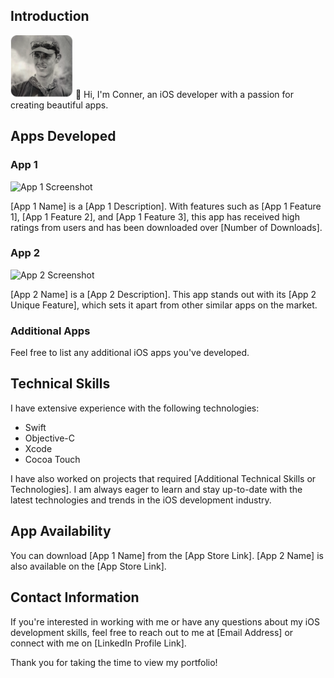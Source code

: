 ## Introduction
<img src="profile_picture.png" width="100" height="100">
👋 Hi, I'm Conner, an iOS developer with a passion for creating beautiful apps. 

## Apps Developed

### App 1

![App 1 Screenshot](app_1_screenshot.png)

[App 1 Name] is a [App 1 Description]. With features such as [App 1 Feature 1], [App 1 Feature 2], and [App 1 Feature 3], this app has received high ratings from users and has been downloaded over [Number of Downloads].

### App 2

![App 2 Screenshot](app_2_screenshot.png)

[App 2 Name] is a [App 2 Description]. This app stands out with its [App 2 Unique Feature], which sets it apart from other similar apps on the market.

### Additional Apps

Feel free to list any additional iOS apps you've developed.

## Technical Skills

I have extensive experience with the following technologies:
- Swift
- Objective-C
- Xcode
- Cocoa Touch

I have also worked on projects that required [Additional Technical Skills or Technologies]. I am always eager to learn and stay up-to-date with the latest technologies and trends in the iOS development industry.

## App Availability

You can download [App 1 Name] from the [App Store Link]. [App 2 Name] is also available on the [App Store Link].

## Contact Information

If you're interested in working with me or have any questions about my iOS development skills, feel free to reach out to me at [Email Address] or connect with me on [LinkedIn Profile Link].

Thank you for taking the time to view my portfolio!
